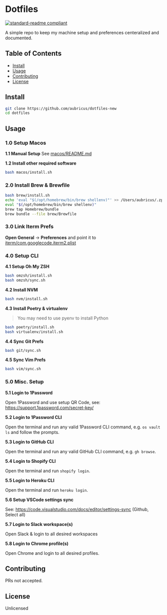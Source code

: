 # Dotfiles

[![standard-readme compliant](https://img.shields.io/badge/readme%20style-standard-brightgreen.svg?style=flat-square)](https://github.com/RichardLitt/standard-readme)

A simple repo to keep my machine setup and preferences centeralized and documented.

## Table of Contents

- [Install](#install)
- [Usage](#usage)
- [Contributing](#contributing)
- [License](#license)

## Install

```bash
git clone https://github.com/aubricus/dotfiles-new
cd dotfiles
```

## Usage

### 1.0 Setup Macos

**1.1 Manual Setup**
See [macos/README.md](macos/README.md)

**1.2 Install other required software**

```bash
bash macos/install.sh
```

### 2.0 Install Brew & Brewfile

```bash
bash brew/install.sh
echo 'eval "$(/opt/homebrew/bin/brew shellenv)"' >> /Users/aubricus/.zprofile
eval "$(/opt/homebrew/bin/brew shellenv)"
brew tap Homebrew/bundle
brew bundle --file brew/Brewfile
```

### 3.0 Link Iterm Prefs

**Open General** → **Preferences** and point it to [iterm/com.googlecode.iterm2.plist](iterm/com.googlecode.iterm2.plist)

### 4.0 Setup CLI

**4.1 Setup Oh My ZSH**

```bash
bash omzsh/install.sh
bash omzsh/sync.sh
```

**4.2 Install NVM**

```bash
bash nvm/install.sh
```

**4.3 Install Poetry & virtualenv**

> You may need to use pyenv to install Python

```bash
bash poetry/install.sh
bash virtualenv/install.sh
```

**4.4 Sync Git Prefs**

```bash
bash git/sync.sh
```

**4.5 Sync Vim Prefs**

```bash
bash vim/sync.sh
```

### 5.0 Misc. Setup

**5.1 Login to 1Password**

Open 1Password and use setup QR Code, see: <https://support.1password.com/secret-key/>

**5.2 Login to 1Password CLI**

Open the terminal and run any valid 1Password CLI command, e.g. `os vault ls` and follow the prompts.

**5.3 Login to GitHub CLI**

Open the terminal and run any valid GitHub CLI command, e.g. `gh browse`.

**5.4 Login to Shopify CLI**

Open the terminal and run `shopify login`.

**5.5 Login to Heroku CLI**

Open the terminal and run `heroku login`.

**5.6 Setup VSCode settings sync**

See: <https://code.visualstudio.com/docs/editor/settings-sync> (Github, Select all)

**5.7 Login to Slack workspace(s)**

Open Slack & login to all desired workspaces 

**5.8 Login to Chrome profile(s)**

Open Chrome and login to all desired profiles.

## Contributing

PRs not accepted.

## License

Unlicensed
